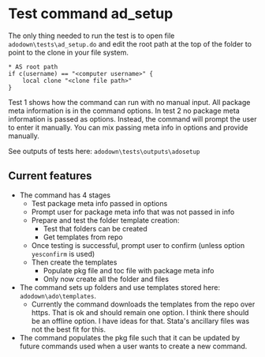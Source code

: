 # Test command ad_setup

The only thing needed to run the test is to open file `adodown\tests\ad_setup.do` and edit the root path at the top of the folder to point to the clone in your file system.

```
* AS root path
if c(username) == "<computer username>" {
    local clone "<clone file path>"
}
```

Test 1 shows how the command can run with no manual input. All package meta information is in the command options. In test 2 no package meta information is passed as options. Instead, the command will prompt the user to enter it manually. You can mix passing meta info in options and provide manually.

See outputs of tests here: `adodown\tests\outputs\adosetup`

## Current features

* The command has 4 stages
  * Test package meta info passed in options
  * Prompt user for package meta info that was not passed in info
  * Prepare and test the folder template creation:
    * Test that folders can be created
    * Get templates from repo
  * Once testing is successful, prompt user to confirm (unless option `yesconfirm` is used)
  * Then create the templates
    * Populate pkg file and toc file with package meta info
    * Only now create all the folder and files
* The command sets up folders and use templates stored here: `adodown\ado\templates`.
  * Currently the command downloads the templates from the repo over https. That is ok and should remain one option.
  I think there should be an offline option. I have ideas for that. Stata's ancillary files was not the best fit for this.
* The command populates the pkg file such that it can be updated by future commands used when a user wants to create a new command.
